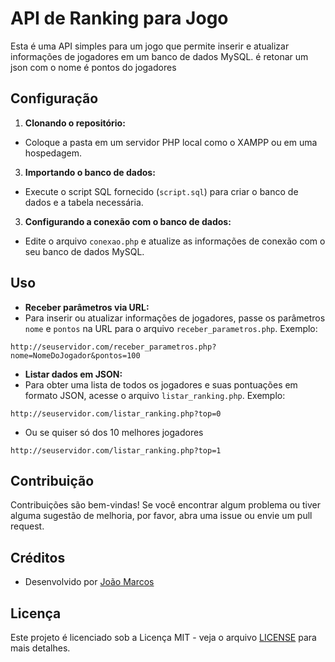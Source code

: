 # API de Ranking para Jogo

Esta é uma API simples para um jogo que permite inserir e atualizar informações de jogadores em um banco de dados MySQL.
é retonar um json com o nome é pontos do jogadores

## Configuração

1. **Clonando o repositório:**
 - Coloque a pasta em um servidor PHP local como o XAMPP ou em uma hospedagem.

3. **Importando o banco de dados:**
- Execute o script SQL fornecido (`script.sql`) para criar o banco de dados e a tabela necessária.

3. **Configurando a conexão com o banco de dados:**
- Edite o arquivo `conexao.php` e atualize as informações de conexão com o seu banco de dados MySQL.

## Uso

- **Receber parâmetros via URL:**
- Para inserir ou atualizar informações de jogadores, passe os parâmetros `nome` e `pontos` na URL para o arquivo `receber_parametros.php`. Exemplo:
 ```
 http://seuservidor.com/receber_parametros.php?nome=NomeDoJogador&pontos=100
 ```

- **Listar dados em JSON:**
- Para obter uma lista de todos os jogadores e suas pontuações em formato JSON, acesse o arquivo `listar_ranking.php`. Exemplo:
 ```
 http://seuservidor.com/listar_ranking.php?top=0
 ```
- Ou se quiser só dos 10 melhores jogadores 
 ```
 http://seuservidor.com/listar_ranking.php?top=1
 ```

## Contribuição

Contribuições são bem-vindas! Se você encontrar algum problema ou tiver alguma sugestão de melhoria, por favor, abra uma issue ou envie um pull request.

## Créditos

- Desenvolvido por [João Marcos](https://grupo.jm7087.com)

## Licença

Este projeto é licenciado sob a Licença MIT - veja o arquivo [LICENSE](LICENSE) para mais detalhes.

